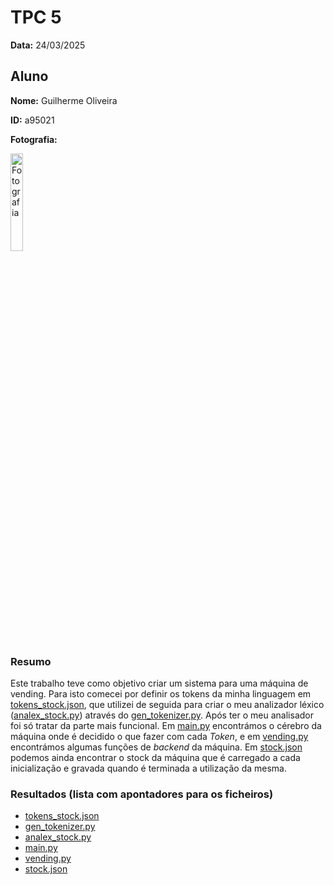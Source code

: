 # TPC 5

**Data:** 24/03/2025

## Aluno

**Nome:** Guilherme Oliveira

**ID:** a95021

**Fotografia:**

<img src=https://i.imgur.com/ag9VyrP.jpg alt="Fotografia" style="width:20%;">

### Resumo
Este trabalho teve como objetivo criar um sistema para uma máquina de vending.
Para isto comecei por definir os tokens da minha linguagem em [tokens_stock.json](./tokens_stock.json), que utilizei de seguida para criar o meu analizador léxico ([analex_stock.py](./analex_stock.py)) através do [gen_tokenizer.py](./gen_tokenizer.py).
Após ter o meu analisador foi só tratar da parte mais funcional. Em [main.py](./main.py) encontrámos o cérebro da máquina onde é decidido o que fazer com cada _Token_, e em [vending.py](./vending.py) encontrámos algumas funções de _backend_ da máquina. Em [stock.json](./stock.json) podemos ainda encontrar o stock da máquina que é carregado a cada inicialização e gravada quando é terminada a utilização da mesma.

### Resultados (lista com apontadores para os ficheiros)
- [tokens_stock.json](./tokens_stock.json)
- [gen_tokenizer.py](./gen_tokenizer.py)
- [analex_stock.py](./analex_stock.py)
- [main.py](./main.py)
- [vending.py](./vending.py)
- [stock.json](./stock.json)
